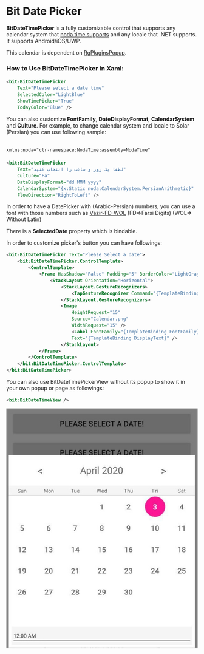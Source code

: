 # Bit Date Picker

**BitDateTimePicker** is a fully customizable control that supports any calendar system that [noda time supports](https://nodatime.org/1.3.x/userguide/calendars) and any locale that .NET supports. It supports Android/iOS/UWP.

This calendar is dependent on [RgPluginsPopup](https://github.com/rotorgames/Rg.Plugins.Popup/wiki/Getting-started).

### How to Use BitDateTimePicker in Xaml:

```xml
<bit:BitDateTimePicker
    Text="Please select a date time" 
    SelectedColor="LightBlue"
    ShowTimePicker="True" 
    TodayColor="Blue" />
```

You can also customize **FontFamily**, **DateDisplayFormat**, **CalendarSystem** and **Culture**. For example, to change calendar system and locale to Solar (Persian) you can use following sample:

```xml

xmlns:noda="clr-namespace:NodaTime;assembly=NodaTime"

<bit:BitDateTimePicker
    Text="لطفا یک روز و ساعت را انتخاب کنید" 
    Culture="Fa"
    DateDisplayFormat="dd MMM yyyy"
    CalendarSystem="{x:Static noda:CalendarSystem.PersianArithmetic}"
    FlowDirection="RightToLeft" />
```

In order to have a DatePicker with (Arabic-Persian) numbers, you can use a font with those numbers such as [Vazir-FD-WOL](https://github.com/rastikerdar/vazir-font/tree/master/dist/Farsi-Digits-Without-Latin) (FD=>Farsi Digits) (WOL=> Without Latin)

There is a **SelectedDate** property which is bindable.

In order to customize picker's button you can have followings:

```xml
<bit:BitDateTimePicker Text="Please Select a date">
    <bit:BitDateTimePicker.ControlTemplate>
        <ControlTemplate>
            <Frame HasShadow="False" Padding="5" BorderColor="LightGray">
                <StackLayout Orientation="Horizontal">
                    <StackLayout.GestureRecognizers>
                        <TapGestureRecognizer Command="{TemplateBinding OpenPopupCommand}"/>
                    </StackLayout.GestureRecognizers>
                    <Image
                        HeightRequest="15"
                        Source="Calendar.png"
                        WidthRequest="15" />
                        <Label FontFamily="{TemplateBinding FontFamily}" 
                        Text="{TemplateBinding DisplayText}" />
                    </StackLayout>
            </Frame>
        </ControlTemplate>
    </bit:BitDateTimePicker.ControlTemplate>
</bit:BitDateTimePicker>
```

You can also use BitDateTimePickerView without its popup to show it in your own popup or page as followings:

```xml
<bit:BitDateTimeView />
```

![Bit date time picker](bit-date-time-picker.jpg)